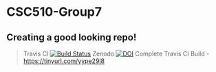 # CSC510-Group7
## Creating a good looking repo! 

>  Travis CI [![Build Status](https://travis-ci.org/AnanyaNunna/CSC510-Group7.svg?branch=master)](https://travis-ci.org/AnanyaNunna/CSC510-Group7)
>  Zenodo [![DOI](https://zenodo.org/badge/DOI/10.5281/zenodo.3987441.svg)](https://doi.org/10.5281/zenodo.3987441)
> Complete Travis CI Build - https://tinyurl.com/yype29l8 
